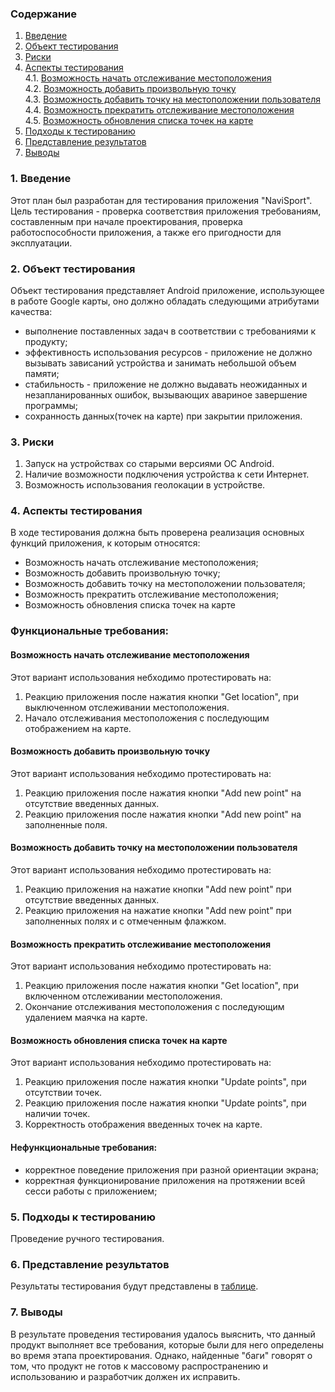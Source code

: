 ### Содержание
  1. [Введение](#1)
  2. [Объект тестирования](#2)
  3. [Риски](#3)
  4. [Аспекты тестирования](#4)<br>
    4.1. [Возможность начать отслеживание местоположения](#001)<br>
    4.2. [Возможность добавить произвольную точку](#002)<br>
    4.3. [Возможность добавить точку на местоположении пользователя](#003)<br>
    4.4. [Возможность прекратить отслеживание местоположения](#004)<br>
    4.5. [Возможность обновления списка точек на карте](#005)<br>
5. [Подходы к тестированию](#5)
6. [Представление результатов](#6)
7. [Выводы](#7)

<a name="1"></a>
### 1. Введение
Этот план был разработан для тестирования приложения "NaviSport". 
Цель тестирования - проверка соответствия приложения требованиям, составленным при начале проектирования, проверка работоспособности приложения, а также его пригодности для эксплуатации.

<a name="2"></a>
### 2. Объект тестирования
Объект тестирования представляет Android приложение, использующее в работе Google карты, оно должно обладать следующими атрибутами качества:

  - выполнение поставленных задач в соответствии с требованиями к продукту;
  - эффективность использования ресурсов - приложение не должно вызывать зависаний устройства и занимать небольшой объем памяти;
  - стабильность - приложение не должно выдавать неожиданных и незапланированных ошибок, вызывающих авариное завершение программы;
  - сохранность данных(точек на карте) при закрытии приложения.

<a name="3"></a>
### 3. Риски
1. Запуск на устройствах со старыми версиями ОС Android.
2. Наличие возможности подключения устройства к сети Интернет.
3. Возможность использования геолокации в устройстве.

<a name="4"></a>
### 4. Аспекты тестирования
В ходе тестирования должна быть проверена реализация основных функций приложения, к которым относятся:

- Возможность начать отслеживание местоположения;
- Возможность добавить произвольную точку;
- Возможность добавить точку на местоположении пользователя;
- Возможность прекратить отслеживание местоположения;
- Возможность обновления списка точек на карте

### Функциональные требования:
<a name="001"></a>
#### Возможность начать отслеживание местоположения
Этот вариант использования небходимо протестировать на:
1. Реакцию приложения после нажатия кнопки "Get location", при выключенном отслеживании местоположения.
2. Начало отслеживания местоположения с последующим отображением на карте.

<a name="002"></a>
#### Возможность добавить произвольную точку
Этот вариант использования небходимо протестировать на:
1. Реакцию приложения после нажатия кнопки "Add new point" на отсутствие введенных данных.
2. Реакцию приложения после нажатия кнопки "Add new point" на заполненные поля.

<a name="003"></a>
#### Возможность добавить точку на местоположении пользователя
Этот вариант использования небходимо протестировать на:
1. Реакцию приложения на нажатие кнопки "Add new point" при отсутствие введенных данных.
2. Реакцию приложения на нажатие кнопки "Add new point" при заполненных полях и с отмеченным флажком.

<a name="004"></a>
#### Возможность прекратить отслеживание местоположения
Этот вариант использования небходимо протестировать на:
1. Реакцию приложения после нажатия кнопки "Get location", при включенном отслеживании местоположения.
2. Окончание отслеживания местоположения с последующим удалением маячка на карте.

<a name="005"></a>
#### Возможность обновления списка точек на карте
Этот вариант использования небходимо протестировать на:
1. Реакцию приложения после нажатия кнопки "Update points", при отсутствии точек.
2. Реакцию приложения после нажатия кнопки "Update points", при наличии точек.
3. Корректность отображения введенных точек на карте.

#### Нефункциональные требования:
- корректное поведение приложения при разной ориентации экрана;
- корректная функционирование приложения на протяжении всей сесси работы с приложением;

<a name="5"></a>
### 5. Подходы к тестированию
Проведение ручного тестирования.

<a name="6"></a>
### 6. Представление результатов
Результаты тестирования будут представлены в [таблице](https://github.com/PeterZhukovetc/Smart-Step-Counter/blob/master/Testing/TestResults_.md).

<a name="7"></a>
### 7. Выводы
В результате проведения тестирования удалось выяснить, что данный продукт выполняет все требования, которые были для него определены во время этапа проектирования. Однако, найденные "баги"  говорят о том, что продукт не готов к массовому распространению и использованию и разработчик должен их исправить.
